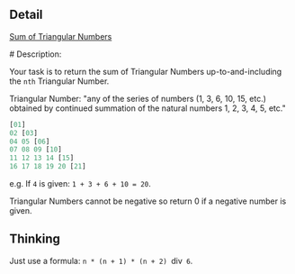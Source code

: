 ## Detail

[Sum of Triangular Numbers](https://www.codewars.com/kata/580878d5d27b84b64c000b51/solutions/haskell)

\# Description:

Your task is to return the sum of Triangular Numbers up-to-and-including the `nth` Triangular Number.

Triangular Number: "any of the series of numbers (1, 3, 6, 10, 15, etc.) obtained by continued summation of the natural numbers 1, 2, 3, 4, 5, etc."

```haskell
[01]
02 [03]
04 05 [06]
07 08 09 [10]
11 12 13 14 [15]
16 17 18 19 20 [21]
```

e.g. If `4` is given: `1 + 3 + 6 + 10 = 20`.

Triangular Numbers cannot be negative so return 0 if a negative number is given.

## Thinking

Just use a formula: `n * (n + 1) * (n + 2) `div` 6`.